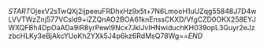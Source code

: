 $START$OjexV2sTwQXj2ijpeeuFRDhxHz9x5t+7N6LmooH1uUZqg55848J7D4wLVVTWzZnj577VCsld9+iZZQnAO2BOA61knEnssCKXD/VfgCZD0OKX258EYJWXQFBh4DpOaADa9iR8yrPewI9Ncx7JklJvIHNwiduchKH039opL3Guyr2eJzzbcHLKy3eBjAkcYUoKh2YXk5J4p6kz6RdMsQ78Wg==$END$